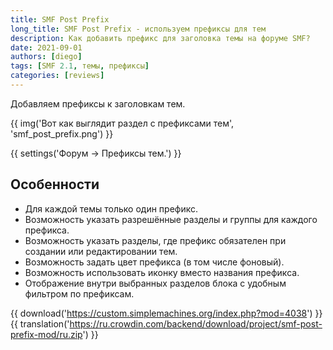 ```yaml
---
title: SMF Post Prefix
long_title: SMF Post Prefix - используем префиксы для тем
description: Как добавить префикс для заголовка темы на форуме SMF?
date: 2021-09-01
authors: [diego]
tags: [SMF 2.1, темы, префиксы]
categories: [reviews]
---
```


Добавляем префиксы к заголовкам тем.

<!-- more -->

{{ img('Вот как выглядит раздел с префиксами тем', 'smf_post_prefix.png') }}

{{ settings('Форум → Префиксы тем.') }}

## Особенности

* Для каждой темы только один префикс.
* Возможность указать разрешённые разделы и группы для каждого префикса.
* Возможность указать разделы, где префикс обязателен при создании или редактировании тем.
* Возможность задать цвет префикса (в том числе фоновый).
* Возможность использовать иконку вместо названия префикса.
* Отображение внутри выбранных разделов блока с удобным фильтром по префиксам.

{{ download('https://custom.simplemachines.org/index.php?mod=4038') }}
{{ translation('https://ru.crowdin.com/backend/download/project/smf-post-prefix-mod/ru.zip') }}
